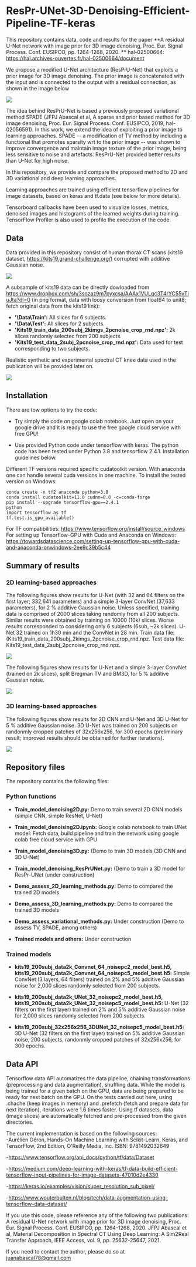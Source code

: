 # ResPr-UNet-3D-Denoising-Efficient-Pipeline-TF-keras
This repository contains data, code and results for the paper **A residual U-Net network with image prior for 3D image denoising, Proc. Eur. Signal Process. Conf. EUSIPCO, pp. 1264-1268, 2020. ** hal-02500664: https://hal.archives-ouvertes.fr/hal-02500664/document

We propose a modified U-Net architecture (ResPrU-Net) that exploits a prior image for 3D image denoising. The prior image is concatenated with the input and is connected to the output with a residual connection, as shown in the image below

![](https://github.com/jabascal/ResPr-UNet-3D-Denoising-Efficient-Pipeline-TF-keras/blob/main/figures/ResPrUNet_sketch.jpg)

The idea behind ResPrU-Net is based a previously proposed variational method SPADE (JFPJ Abascal et al, A sparse and prior based method for 3D image denoising, Proc. Eur. Signal Process. Conf. EUSIPCO, 2019, hal-02056591). In this work, we extend the idea of exploiting a prior image to learning approaches. SPADE -- a modification of TV method by including a functional that promotes sparsity wrt to the prior image -- 
was shown to improve convergence and maintain image texture of the prior image, being less sensitive to noise and artefacts. ResPrU-Net provided better results than U-Net for high noise. 

In this repository, we provide and compare the proposed method to 2D and 3D variational and deep learning approaches. 

Learning approaches are trained using efficient tensorflow pipelines for image datasets, based on keras and tf.data (see below for more details). 

Tensorboard callbacks have been used to visualize losses, metrics, denoised images and histograms of the learned weights during training. TensorFlow Profiler is also used to profile the execution of the code. 

## Data 
Data provided in this repository consist of human thorax CT scans 
(kits19 dataset, https://kits19.grand-challenge.org/) 
corrupted with additive Gaussian noise. 

![](https://github.com/jabascal/ResPr-UNet-3D-Denoising-Efficient-Pipeline-TF-keras/blob/main/figures/kit19_example.jpg) 

A subsample of kits19 data can be directly dowloaded from https://www.dropbox.com/sh/3sozaz9m7pyxcsa/AAAx1VULqc3T4rYC55vTiuJta?dl=0 (in png format, data with loosy conversion from float64 to unit8; fetch original data from the kits19 link): 
- **'\Data\Train\':** All slices for 6 subjects.  
- **'\Data\Test':** All slices for 2 subjects. 
- **'Kits19_train_data_200subj_2kimgs_2pcnoise_crop_rnd.npz\':** 2k slices randomly selectec from 200 subjects. 
- **'Kits19_test_data_2subj_2pcnoise_crop_rnd.npz\':** Data used for test corresponding to two subjects. 

Realistic synthetic and experimental spectral CT knee data used in the publication will be provided later on.  

![](https://github.com/jabascal/ResPr-UNet-3D-Denoising-Efficient-Pipeline-TF-keras/blob/main/figures/knee_example.jpg)

## Installation
There are tow options to try the code: 

- Try simply the code on google colab notebook. Just open on your google drive and it is ready to use the free google cloud service with free GPU! 

- Use provided Python code under tensorflow with keras. The python code has been tested under Python 3.8 and tensorflow 2.4.1. Installation guidelines below.  

Different TF versions required specific cudatoolkit version. With anaconda one can handle several cuda versions in one machine. To install the tested version on Windows:  
   
```
conda create -n tf2 anaconda python=3.8 
conda install cudatoolkit=11.0 cudnn=8.0 -c=conda-forge
pip install --upgrade tensorflow-gpu==2.4.1 
python
import tensorflow as tf 
tf.test.is_gpu_available()
```

For TF compatibilities: https://www.tensorflow.org/install/source_windows 
For setting up Tensorflow-GPU with Cuda and Anaconda on Windows: 
https://towardsdatascience.com/setting-up-tensorflow-gpu-with-cuda-and-anaconda-onwindows-2ee9c39b5c44

## Summary of results ##

### 2D learning-based approaches ###

The following figures show results for U-Net (with 32 and 64 filters on the first layer; 332,641 parameters) and a simple 3-layer ConvNet (37,633 parameters), for 2 % additive Gaussian noise. Unless specified, training data is comprised of 2000 slices taking randomly from all 200 subjects. Similar results were obtained by training on 10000 (10k) slices. Worse results corresponded to considering only 6 subjects (6sub, ~2k slices). U-Net 32 trained on 1h30 min and the ConvNet in 28 min. 
Train data file: (Kits19_train_data_200subj_2kimgs_2pcnoise_crop_rnd.npz. Test data file: Kits19_test_data_2subj_2pcnoise_crop_rnd.npz.  

![](https://github.com/jabascal/ResPr-UNet-3D-Denoising-Efficient-Pipeline-TF-keras/blob/main/figures/kits19_UNet_ConvNet_comp_zoom_test_ex3_sm.png) 

The following figures show results for U-Net and a simple 3-layer ConvNet (trained on 2k slices), split Bregman TV and BM3D, for 5 % additive Gaussian noise. 

![](https://github.com/jabascal/ResPr-UNet-3D-Denoising-Efficient-Pipeline-TF-keras/blob/main/figures/kits19_5pcnoise_TV_BM3D_CNN_Unet.png) 

### 3D learning-based approaches ###

The following figures show results for 2D CNN and U-Net and 3D U-Net for 5 % additive Gaussian noise. 3D U-Net was trained on 200 subjects on randonmly cropped patches of 32x256x256, for 300 epochs (preliminary result; improved results should be obtained for further iterations).   

![](https://github.com/jabascal/ResPr-UNet-3D-Denoising-Efficient-Pipeline-TF-keras/blob/main/figures/kits19_5pcnoise3D_256x_3D_vs_2D_UNet_CNN_ex0.png) 

##  Repository files ##

The repository contains the following files:

### Python functions ###

- **Train_model_denoising2D.py:** Demo to train several 2D CNN models (simple CNN, simple ResNet, U-Net) 

- **Train_model_denoising2D.ipynb:** Google colab notebook to train UNet model: Fetch data, build pipeline and train the network using google colab free cloud service with GPU

- **Train_model_denoising3D.py:** (Demo to train 3D models (3D CNN and 3D U-Net)

- **Train_model_denoising_ResPrUNet.py:** (Demo to train a 3D model for ResPr-UNet (under construction)

- **Demo_assess_2D_learning_methods.py:** Demo to compared the trained 2D models 

- **Demo_assess_3D_learning_methods.py:** Demo to compared the trained 3D models 

- **Demo_assess_variational_methods.py:** Under construction (Demo to assess TV, SPADE, among others)

- **Trained models and others:** Under construction 

### Trained models ###
- **kits19_200subj_data2k_Convnet_64_noisepc2_model_best.h5, kits19_200subj_data2k_Convnet_64_noisepc5_model_best.h5:** Simple ConvNet (3 layers, 64 filters) trained on 2% and 5% additive Gaussian noise for 2,000 slices randomly selected from 200 subjects. 

- **kits19_200subj_data2k_UNet_32_noisepc2_model_best.h5, kits19_200subj_data2k_UNet_32_noisepc5_model_best.h5:** U-Net (32 filters on the first layer) trained on 2% and 5% additive Gaussian noise for 2,000 slices randomly selected from 200 subjects. 

- **kits19_200subj_32x256x256_3DUNet_32_noisepc5_model_best.h5:** 3D U-Net (32 filters on the first layer) trained on 5% additive Gaussian noise, 200 subjects, randonmly cropped patches of 32x256x256, for 300 epochs. 

## Data API ##
Tensorflow data API automatizes the data pipeline, chaining transformations (preprocessing and data augmentation), shuffling data. While the model is being trained for a given batch on the GPU, data are being prepared to be ready for next batch on the GPU.
On the tests carried out here, using .chache (keep images in memory) and .prefetch (fetch and prepare data for next iteration), iterations were 1.6 times faster. Using tf datasets, data (image slices) are automatically fetched and pre-processed from the given directories.

The current implementation is based on the following sources:  
-Aurélien Géron, Hands-On Machine Learning with Scikit-Learn, Keras, and TensorFlow, 2nd Edition, O'Reilly Media, Inc.
ISBN: 9781492032649

-https://www.tensorflow.org/api_docs/python/tf/data/Dataset

-https://medium.com/deep-learning-with-keras/tf-data-build-efficient-tensorflow-input-pipelines-for-image-datasets-47010d2e4330

-https://keras.io/examples/vision/super_resolution_sub_pixel/

-https://www.wouterbulten.nl/blog/tech/data-augmentation-using-tensorflow-data-dataset/

If you use this code, please reference any of the following two publications: A residual U-Net network with image prior for 3D image denoising, Proc. Eur. Signal Process. Conf. EUSIPCO, pp. 1264-1268, 2020.  JFPJ Abascal et al, Material Decomposition in Spectral CT Using Deep Learning: A Sim2Real Transfer Approach, IEEE Access, vol. 9, pp. 25632-25647, 2021. 

If you need to contact the author, please do so at juanabascal78@gmail.com

